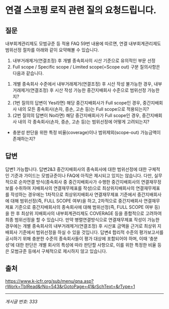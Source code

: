 # 연결 스코핑 로직 관련 질의 요청드립니다.

## 질문
내부회계관리제도 모범규준 등 적용 FAQ 59번 내용에 따르면, 연결 내부회계관리제도 범위선정 절차를 아래와 같이 요약해볼 수 있습니다.
1) 내부거래제거(연결조정) 후 개별 종속회사의 시산 기준으로 유의적인 부문 선정
2) Full scope / Specific scope / Limited scope(=Scope out) 구분
질의사항은 다음과 같습니다.
1. 개별 종속회사 수준에서 내부거래제거(연결조정) 후 시산 작성 불가능한 경우,
내부거래제거(연결조정) 후 시산 작성 가능한 중간지배회사 수준으로 범위선정 가능한지?
2. (1번 질의의 답변이 Yes라면) 해당 중간지배회사가 Full scope인 경우,
중간지배회사 내의 모든 종속회사(손자, 증손, 고손 등)는 Full scope으로 적용되는지?
3. (2번 질의의 답변이 No라면) 해당 중간지배회사가 Full scope인 경우,
중간지배회사 내의 각 종속회사(손자, 증손, 고손 등)는 범위선정에 어떻게 고려되는지?
- 충분성 판단을 위한 특정 비율(coverage)이나 범위제외(scope-out) 가능금액이 존재하는지?

## 답변
답변1
가능합니다.
답변2&3
중간지배회사의 종속회사에 대한 범위선정에 대한 구체적인 기준과 가이드는 모범규준이나 FAQ에 아직은 제시되고 있지는 않습니다.
다만, 실무적으로 순차연결 방식(종속회사 중 중간지배회사가 수행한 중간지배회사의 연결재무정보를 수취하여 지배회사의 연결재무제표를 작성)으로 최상위지배회사의 연결재무제표를 작성하는 경우에는 1차적으로 최상위지배회사 연결재무제표 기준에서 중간지배회사에 대해 범위선정(즉, FULL SCOPE 여부)을 하고, 2차적으로 중간지배회사 연결재무제표 기준으로 중간지배회사의 종속회사에 대해 범위선정(즉, FULL SCOPE 여부 등)을 한 후 최상위 지배회사의 내부회계관리제도 COVERAGE 등을 종합적으로 고려하여 최종 범위선정을 할 수 있습니다.
만약 병렬연결방식으로 연결재무제표 작성이 가능한 경우에는 개별 종속회사의 내부거래제거(연결조정) 후 시산표 금액을 근거로 최상위 지배회사 기준에서 범위선정을 하실 수 있을 것입니다.
답변4
합리적 수준의 평가보고서를 공시하기 위해 충분한 수준의 종속회사들이 평가 대상에 포함되어야 하며, 이때 ‘충분성’에 대한 판단은 개별 회사의 특성에 따라 판단할 사항으로, 이를 위한 특정한 비율 등은 모범규준 등에서 구체적으로 제시하지 않고 있습니다.

## 출처
https://www.k-icfr.org/sub/menu/qna.asp?rWork=TblRead&rNo=543&rGotoPage=41&rSchText=&rType=1

---
*게시글 번호: 333*
